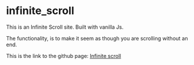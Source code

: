 # infinite_scroll

This is an Infinite Scroll site. Built with vanilla Js. 

The functionality, is to make it seem as though you are scrolling without an end.

This is the link to the github page: [Infinite scroll]( https://erehmaryann.github.io/quote_generator/) 
